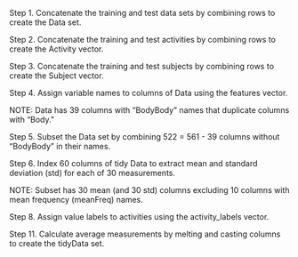 Step 1. Concatenate the training and test data sets by combining rows to create the Data set.

Step 2. Concatenate the training and test activities by combining rows to create the Activity vector.

Step 3. Concatenate the training and test subjects by combining rows to create the Subject vector.

Step 4. Assign variable names to columns of Data using the features vector. 

NOTE: Data has 39 columns with “BodyBody” names that duplicate columns with “Body."

Step 5. Subset the Data set by combining 522 = 561 - 39 columns without “BodyBody” in their names.	

Step 6. Index 60 columns of tidy Data to extract mean and standard deviation (std) for each of 30 measurements.

NOTE: Subset has 30 mean (and 30 std) columns excluding 10 columns with mean frequency (meanFreq) names. 

Step 8. Assign value labels to activities using the activity_labels vector.

Step 11. Calculate average measurements by melting and casting columns to create the tidyData set.

